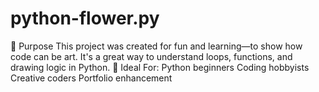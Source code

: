 # python-flower.py
📌 Purpose This project was created for fun and learning—to show how code can be art. It's a great way to understand loops, functions, and drawing logic in Python.  🌱 Ideal For: Python beginners  Coding hobbyists  Creative coders  Portfolio enhancement
